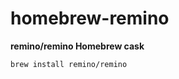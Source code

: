 homebrew-remino
===============

**remino/remino Homebrew cask**

```sh
brew install remino/remino
```

